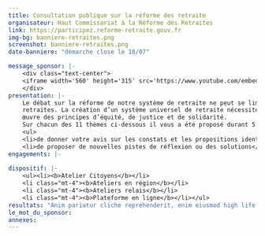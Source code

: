 ```yaml
---
title: Consultation publique sur la réforme des retraite
organisateur: Haut Commissariat à la Réforme des Retraites
link: https://participez.reforme-retraite.gouv.fr
img-bg: banniere-retraites.png
screenshot: banniere-retraites.png
date-banniere: "démarche close le 18/07"

message_sponsor: |- 
    <div class="text-center">
    <iframe width='560' height='315' src='https://www.youtube.com/embed/t69jhbUmBGQ' frameborder='0' allow='accelerometer; autoplay; encrypted-media; gyroscope; picture-in-picture' allowfullscreen></iframe>
    </div>
presentation: |-
    Le débat sur la réforme de notre système de retraite ne peut se limiter à des questions d’équilibre budgétaire, ou à la seule question du montant des
    retraites. La création d’un système universel de retraite nécessite de revisiter l’ensemble de notre système actuel et d’imaginer les modalités de mise en
    œuvre des principes d’équité, de justice et de solidarité.
    Sur chacun des 11 thèmes ci-dessous il vous a été proposé durant 5 mois :
    <ul>
    <li>de donner votre avis sur les constats et les propositions identifiés par le Haut-Commissaire à la réforme des retraites</li>
    <li>de proposer de nouvelles pistes de réflexion ou des solutions</li></ul>
engagements: |-
    
dispositif: |-
    <ul><li><b>Atelier Citoyens</b></li>
    <li class="mt-4"><b>Ateliers en région</b></li>
    <li class="mt-4"><b>Ateliers relais</b></li>
    <li class="mt-4"><b>Plateforme en ligne</b></li></ul>
resultats: "Anim pariatur cliche reprehenderit, enim eiusmod high life accusamus terry richardson ad squid. 3 wolf moon officia aute, non cupidatat skateboard dolor brunch. Food truck quinoa nesciunt laborum eiusmod. Brunch 3 wolf moon tempor, sunt aliqua put a bird on it squid single-origin"
le_mot_du_sponsor:
annexes:
---
```

